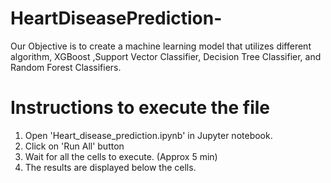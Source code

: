 # HeartDiseasePrediction-
Our Objective is to create a machine learning model that utilizes different algorithm, XGBoost ,Support Vector Classifier, Decision Tree Classifier, and Random Forest Classifiers.
# Instructions to execute the file
1. Open 'Heart_disease_prediction.ipynb' in Jupyter notebook.
2. Click on 'Run All' button
3. Wait for all the cells to execute. (Approx 5 min)
4. The results are displayed below the cells.
